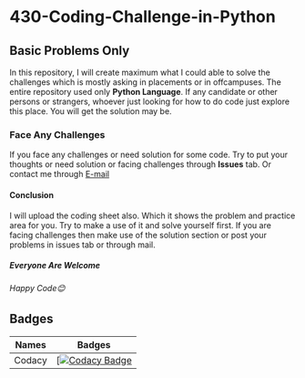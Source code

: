 <h1>430-Coding-Challenge-in-Python</h1>
<h2>Basic Problems Only</h2>
<p>In this repository, I will create maximum what I could able to solve the challenges which is mostly asking in placements or in offcampuses.
The entire repository used only <b>Python Language</b>. If any candidate or other persons or strangers, whoever just looking for how to do code just explore this place. You will get the solution may be.</p> 
<h3>Face Any Challenges</h3>
<p>If you face any challenges or need solution for some code. Try to put your thoughts or need solution or facing challenges through <b>Issues</b> tab. Or contact me through 
  <a href = "mailto: karthikeyan1411m@gmail.com">E-mail</a>
</p>
<h4>Conclusion</h4>
<p>I will upload the coding sheet also. Which it shows the problem and practice area for you. Try to make a use of it and solve yourself first. If you are facing challenges then make use of the solution section or post your problems in issues tab or through mail.</p>


<h5>Everyone Are Welcome</h5>
<h6>Happy Code😊</h6>

## Badges
| Names | Badges |
| ----- | ------ |
| Codacy | [[![Codacy Badge](https://app.codacy.com/project/badge/Grade/4e5627c91dcf4f3c8cefb529ee677108)](https://app.codacy.com/gh/Karthikeyan1411/430-Coding-Challenge-in-Python/dashboard?utm_source=gh&utm_medium=referral&utm_content=&utm_campaign=Badge_grade) |

